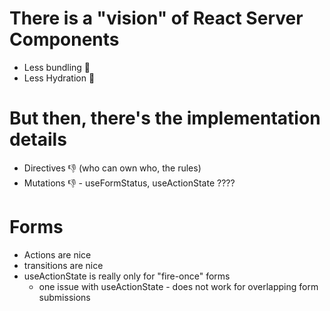 # There is a "vision" of React Server Components

- Less bundling 🤘
- Less Hydration 🤘

# But then, there's the implementation details

- Directives 👎 (who can own who, the rules)
- Mutations 👎 - useFormStatus, useActionState ????

# Forms

- Actions are nice
- transitions are nice
- useActionState is really only for "fire-once" forms
  - one issue with useActionState - does not work for overlapping form submissions
